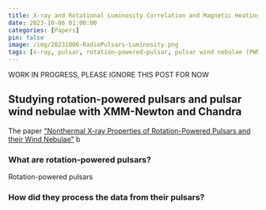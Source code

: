 ```yaml
---
title: X-ray and Rotational Luminosity Correlation and Magnetic Heating of Radio Pulsars - Notes on Shibata et al. 2016
date: 2023-10-06 01:00:00
categories: [Papers]
pin: false
image: /img/20231006-RadioPulsars-Luminosity.png
tags: [x-ray, pulsar, rotation-powered-pulsar, pulsar wind nebulae (PWN), XMM-Newton, Chandra]
---
```


WORK IN PROGRESS, PLEASE IGNORE THIS POST FOR NOW


## Studying rotation-powered pulsars and pulsar wind nebulae with XMM-Newton and Chandra
The paper ["Nonthermal X-ray Properties of Rotation-Powered Pulsars and their Wind Nebulae"](https://arxiv.org/abs/0707.4279) b


### What are rotation-powered pulsars?
Rotation-powered pulsars 


### How did they process the data from their pulsars?
